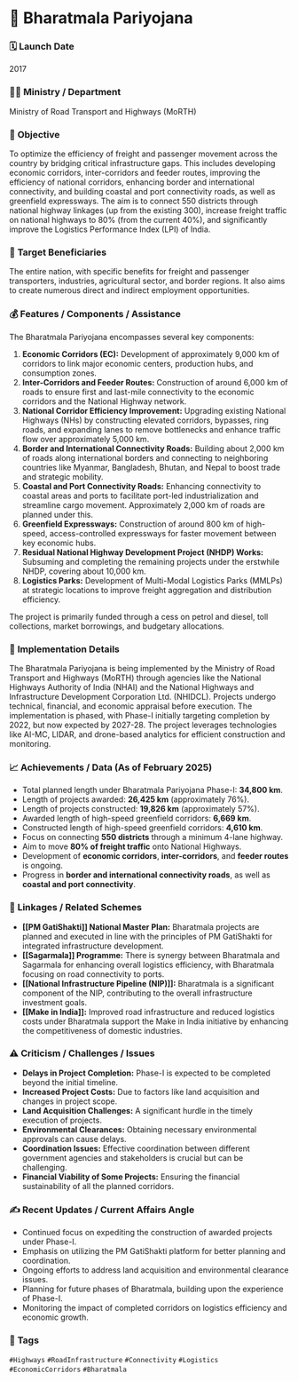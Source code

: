 
# 📌 Bharatmala Pariyojana

### 🗓️ **Launch Date**
2017

### 🧑‍🏫 **Ministry / Department**
Ministry of Road Transport and Highways (MoRTH)

### 🎯 **Objective**
To optimize the efficiency of freight and passenger movement across the country by bridging critical infrastructure gaps. This includes developing economic corridors, inter-corridors and feeder routes, improving the efficiency of national corridors, enhancing border and international connectivity, and building coastal and port connectivity roads, as well as greenfield expressways. The aim is to connect 550 districts through national highway linkages (up from the existing 300), increase freight traffic on national highways to 80% (from the current 40%), and significantly improve the Logistics Performance Index (LPI) of India.

### 👥 **Target Beneficiaries**
The entire nation, with specific benefits for freight and passenger transporters, industries, agricultural sector, and border regions. It also aims to create numerous direct and indirect employment opportunities.

### 💰 **Features / Components / Assistance**
The Bharatmala Pariyojana encompasses several key components:

1.  **Economic Corridors (EC):** Development of approximately 9,000 km of corridors to link major economic centers, production hubs, and consumption zones.
2.  **Inter-Corridors and Feeder Routes:** Construction of around 6,000 km of roads to ensure first and last-mile connectivity to the economic corridors and the National Highway network.
3.  **National Corridor Efficiency Improvement:** Upgrading existing National Highways (NHs) by constructing elevated corridors, bypasses, ring roads, and expanding lanes to remove bottlenecks and enhance traffic flow over approximately 5,000 km.
4.  **Border and International Connectivity Roads:** Building about 2,000 km of roads along international borders and connecting to neighboring countries like Myanmar, Bangladesh, Bhutan, and Nepal to boost trade and strategic mobility.
5.  **Coastal and Port Connectivity Roads:** Enhancing connectivity to coastal areas and ports to facilitate port-led industrialization and streamline cargo movement. Approximately 2,000 km of roads are planned under this.
6.  **Greenfield Expressways:** Construction of around 800 km of high-speed, access-controlled expressways for faster movement between key economic hubs.
7.  **Residual National Highway Development Project (NHDP) Works:** Subsuming and completing the remaining projects under the erstwhile NHDP, covering about 10,000 km.
8.  **Logistics Parks:** Development of Multi-Modal Logistics Parks (MMLPs) at strategic locations to improve freight aggregation and distribution efficiency.

The project is primarily funded through a cess on petrol and diesel, toll collections, market borrowings, and budgetary allocations.

### 📍 **Implementation Details**
The Bharatmala Pariyojana is being implemented by the Ministry of Road Transport and Highways (MoRTH) through agencies like the National Highways Authority of India (NHAI) and the National Highways and Infrastructure Development Corporation Ltd. (NHIDCL). Projects undergo technical, financial, and economic appraisal before execution. The implementation is phased, with Phase-I initially targeting completion by 2022, but now expected by 2027-28. The project leverages technologies like AI-MC, LIDAR, and drone-based analytics for efficient construction and monitoring.

### 📈 **Achievements / Data** (As of February 2025)
- Total planned length under Bharatmala Pariyojana Phase-I: **34,800 km**.
- Length of projects awarded: **26,425 km** (approximately 76%).
- Length of projects constructed: **19,826 km** (approximately 57%).
- Awarded length of high-speed greenfield corridors: **6,669 km**.
- Constructed length of high-speed greenfield corridors: **4,610 km**.
- Focus on connecting **550 districts** through a minimum 4-lane highway.
- Aim to move **80% of freight traffic** onto National Highways.
- Development of **economic corridors**, **inter-corridors**, and **feeder routes** is ongoing.
- Progress in **border and international connectivity roads**, as well as **coastal and port connectivity**.

### 🧩 **Linkages / Related Schemes**
- **[[PM GatiShakti]] National Master Plan:** Bharatmala projects are planned and executed in line with the principles of PM GatiShakti for integrated infrastructure development.
- **[[Sagarmala]] Programme:** There is synergy between Bharatmala and Sagarmala for enhancing overall logistics efficiency, with Bharatmala focusing on road connectivity to ports.
- **[[National Infrastructure Pipeline (NIP)]]:** Bharatmala is a significant component of the NIP, contributing to the overall infrastructure investment goals.
- **[[Make in India]]:** Improved road infrastructure and reduced logistics costs under Bharatmala support the Make in India initiative by enhancing the competitiveness of domestic industries.

### ⚠️ **Criticism / Challenges / Issues**
- **Delays in Project Completion:** Phase-I is expected to be completed beyond the initial timeline.
- **Increased Project Costs:** Due to factors like land acquisition and changes in project scope.
- **Land Acquisition Challenges:** A significant hurdle in the timely execution of projects.
- **Environmental Clearances:** Obtaining necessary environmental approvals can cause delays.
- **Coordination Issues:** Effective coordination between different government agencies and stakeholders is crucial but can be challenging.
- **Financial Viability of Some Projects:** Ensuring the financial sustainability of all the planned corridors.

### ✍️ **Recent Updates / Current Affairs Angle**
- Continued focus on expediting the construction of awarded projects under Phase-I.
- Emphasis on utilizing the PM GatiShakti platform for better planning and coordination.
- Ongoing efforts to address land acquisition and environmental clearance issues.
- Planning for future phases of Bharatmala, building upon the experience of Phase-I.
- Monitoring the impact of completed corridors on logistics efficiency and economic growth.

### 🔗 **Tags**
`#Highways` `#RoadInfrastructure` `#Connectivity` `#Logistics` `#EconomicCorridors` `#Bharatmala`